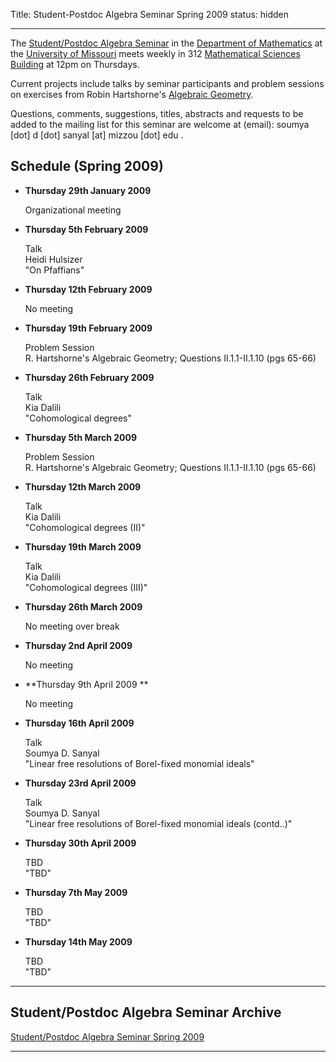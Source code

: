 Title: Student-Postdoc Algebra Seminar Spring 2009
status: hidden

* * *

The [ Student/Postdoc Algebra Seminar][1] in the [ Department of Mathematics][2] at the [ University of Missouri][3] meets weekly in 312 [ Mathematical Sciences Building][4] at 12pm on Thursdays.

Current projects include talks by seminar participants and problem sessions on exercises from Robin Hartshorne's  [ Algebraic Geometry][5].

Questions, comments, suggestions, titles, abstracts and requests to be added to the mailing list for this seminar are welcome at (email): soumya [dot] d [dot] sanyal [at] mizzou [dot] edu .

##  Schedule (Spring 2009)

* **Thursday 29th January 2009** 

    Organizational meeting  
 

* **Thursday 5th February 2009** 

     Talk  
     Heidi Hulsizer  
     "On Pfaffians"  

* **Thursday 12th February 2009** 

    No meeting    

* **Thursday 19th February 2009** 

    Problem Session  
    R. Hartshorne's Algebraic Geometry; Questions II.1.1-II.1.10 (pgs 65-66)  

* **Thursday 26th February 2009** 

    Talk  
    Kia Dalili  
    "Cohomological degrees"  

* **Thursday 5th March 2009** 

    Problem Session  
    R. Hartshorne's Algebraic Geometry; Questions II.1.1-II.1.10 (pgs 65-66)   

* **Thursday 12th March 2009** 

    Talk   
    Kia Dalili  
    "Cohomological degrees (II)"   

* **Thursday 19th March 2009** 

    Talk   
    Kia Dalili  
    "Cohomological degrees (III)"   

* **Thursday 26th March 2009** 

    No meeting over break  
  

* **Thursday 2nd April 2009** 

    No meeting  
  

* **Thursday 9th April 2009 ** 

    No meeting  
  

* **Thursday 16th April 2009** 

    Talk   
    Soumya D. Sanyal  
    "Linear free resolutions of Borel-fixed monomial ideals"  

* **Thursday 23rd April 2009** 

    Talk   
    Soumya D. Sanyal  
    "Linear free resolutions of Borel-fixed monomial ideals (contd..)"  

* **Thursday 30th April 2009** 

    TBD   
    "TBD"  

* **Thursday 7th May 2009** 

    TBD   
    "TBD"  

* **Thursday 14th May 2009** 

    TBD   
    "TBD"  

* * *

##  Student/Postdoc Algebra Seminar Archive

[ Student/Postdoc Algebra Seminar Spring 2009 ][6]

* * *

[1]: http://www.math.missouri.edu/~sanyal/spa.html
[2]: http://www.math.missouri.edu
[3]: http://www.missouri.edu
[4]: http://map.missouri.edu/recreation-east.htm
[5]: http://www.amazon.com/Algebraic-Geometry-Graduate-Texts-Mathematics/dp/0387902449
[6]: spa.html
